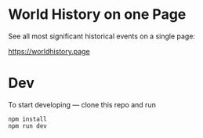 # World History on one Page

See all most significant historical events on a single page:

https://worldhistory.page

# Dev

To start developing — clone this repo and run

```
npm install
npm run dev
```